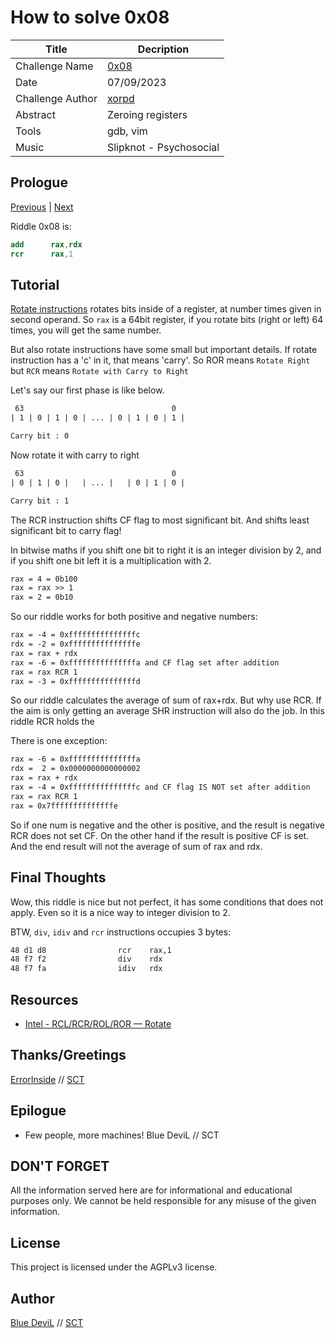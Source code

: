 # How to solve 0x08

| Title                     | Decription                                       |
|---------------------------|--------------------------------------------------|
| Challenge Name            | [0x08][challenge]                                |
| Date                      | 07/09/2023                                       |
| Challenge Author          | [xorpd][web-xorpd]                               |
| Abstract                  | Zeroing registers                                |
| Tools                     | gdb, vim                                         |
| Music                     | Slipknot - Psychosocial                          |

## Prologue

[Previous][prev] | [Next][next]

Riddle 0x08 is:

```nasm
add      rax,rdx
rcr      rax,1
```

## Tutorial

[Rotate instructions][web-felix-rotate-intel] rotates bits inside of a register,
at number times given in second operand. So `rax` is a 64bit register, if you
rotate bits (right or left) 64 times, you will get the same number.

But also rotate instructions have some small but important details. If rotate
instruction has a 'c' in it, that means 'carry'. So ROR means `Rotate Right`
but `RCR` means `Rotate with Carry to Right`

Let's say our first phase is like below.

```txt
 63                                 0
| 1 | 0 | 1 | 0 | ... | 0 | 1 | 0 | 1 |

Carry bit : 0
```

Now rotate it with carry to right

```txt
 63                                 0
| 0 | 1 | 0 |   | ... |   | 0 | 1 | 0 |

Carry bit : 1
```

The RCR instruction shifts CF flag to most significant bit. And shifts least
significant bit to carry flag!

In bitwise maths if you shift one bit to right it is an integer division by 2,
and if you shift one bit left it is a multiplication with 2.

```txt
rax = 4 = 0b100
rax = rax >> 1
rax = 2 = 0b10
```

So our riddle works for both positive and negative numbers:

```txt
rax = -4 = 0xfffffffffffffffc
rdx = -2 = 0xfffffffffffffffe
rax = rax + rdx
rax = -6 = 0xfffffffffffffffa and CF flag set after addition
rax = rax RCR 1
rax = -3 = 0xfffffffffffffffd
```

So our riddle calculates the average of sum of rax+rdx. But why use RCR. If the
aim is only getting an average SHR instruction will also do the job. In this
riddle RCR holds the

There is one exception:

```txt
rax = -6 = 0xfffffffffffffffa
rdx =  2 = 0x0000000000000002
rax = rax + rdx
rax = -4 = 0xfffffffffffffffc and CF flag IS NOT set after addition
rax = rax RCR 1
rax = 0x7ffffffffffffffe
```

So if one num is negative and the other is positive, and the result is negative
RCR does not set CF. On the other hand if the result is positive CF is set.
And the end result will not the average of sum of rax and rdx.

## Final Thoughts

Wow, this riddle is nice but not perfect, it has some conditions that does not
apply. Even so it is a nice way to integer division to 2.

BTW, `div`, `idiv` and `rcr` instructions occupies 3 bytes:

```txt
48 d1 d8                rcr    rax,1
48 f7 f2                div    rdx
48 f7 fa                idiv   rdx
```

## Resources

* [Intel - RCL/RCR/ROL/ROR — Rotate][web-felix-rotate-intel]

## Thanks/Greetings

[ErrorInside][web-ei] // [SCT][web-sct]

## Epilogue

* Few people, more machines! Blue DeviL // SCT

## DON'T FORGET

All the information served here are for informational and educational purposes
only. We cannot be held responsible for any misuse of the given information.

## License

This project is licensed under the AGPLv3 license.

## Author

[Blue DeviL][web-bd] // [SCT][web-sct]

[web-bd]:  https://gitlab.com/bluedevil
[web-ei]:  https://gitlab.com/error.inside
[web-xorpd]: https://github.com/xorpd
[web-sct]: http://www.sctzine.com
[challenge]: https://www.xorpd.net/pages/xchg_rax/snip_08.html
[prev]: ../0x07/README.md
[next]: ../0x09/README.md
[web-felix-rotate-intel]: https://www.felixcloutier.com/x86/rcl:rcr:rol:ror
